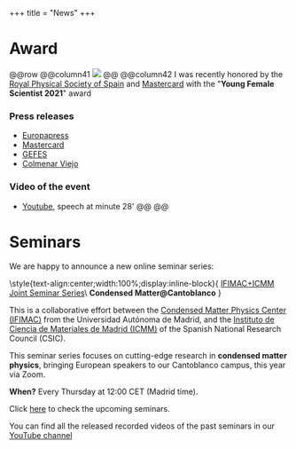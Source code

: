 +++
title = "News"
+++

# Award

@@row
@@column41 ![](/assets/photos/frace.jpg) @@
@@column42
I was recently honored by the [Royal Physical Society of Spain](https://rac.es) and [Mastercard](https://www.mastercard.com) with the "**Young Female Scientist 2021**" award

### Press releases
- [Europapress](https://www.europapress.es/epsocial/responsables/noticia-cuatro-investigadoras-galardonadas-ii-premios-joven-talento-cientifico-femenino-2021-mastercard-frace-20211020151226.html)
- [Mastercard](https://www.mastercard.com/news/europe/es-es/noticias/notas-de-prensa/es-es/2021/octubre/la-frace-y-mastercard-entregan-los-premios-al-joven-talento-cientifico-femenino-2021/)
- [GEFES](http://gefes-rsef.org/premio-al-joven-talento-cientifico-femenino-2021-para-elsa-prada-socia-de-gefes/)
- [Colmenar Viejo](https://www.colmenarviejo.com/actualidad/3451-la-fisica-colmenarena-elsa-prada-nunez-gana-el-premio-al-joven-talento-cientifico-femenino-2021?fbclid=IwAR1p8il15uAGj9Ca3aADNoDB6nQmJo7n3E2Z6Cyw8kEOnD4hH87iFXvul0M)

### Video of the event
- [Youtube](https://www.youtube.com/watch?v=bYBpI-l2_T4), speech at minute 28'
@@
@@


# Seminars

We are happy to announce a new online seminar series:

\style{text-align:center;width:100%;display:inline-block}{
[IFIMAC+ICMM Joint Seminar Series](https://sites.google.com/view/ifimac-icmm-joint-seminars)\\
**Condensed Matter@Cantoblanco**
}

This is a collaborative effort between the [Condensed Matter Physics Center (IFIMAC)](https://www.ifimac.uam.es/) from the Universidad Autónoma de Madrid, and the [Instituto de Ciencia de Materiales de Madrid (ICMM)](https://www.icmm.csic.es) of the Spanish National Research Council (CSIC).

This seminar series focuses on cutting-edge research in **condensed matter physics**, bringing European speakers to our Cantoblanco campus, this year via Zoom.

**When?** Every Thursday at 12:00 CET (Madrid time).

Click [here](https://sites.google.com/view/ifimac-icmm-joint-seminars/upcoming-seminars) to check the upcoming seminars.

You can find all the released recorded videos of the past seminars in our [YouTube channel](https://www.youtube.com/channel/UCeT3dTDOqhr1qSVyOZImuew)